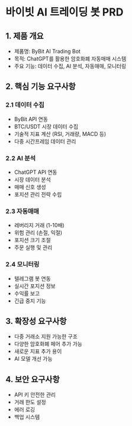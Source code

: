 # 바이빗 AI 트레이딩 봇 PRD

## 1. 제품 개요
- 제품명: ByBit AI Trading Bot
- 목적: ChatGPT를 활용한 암호화폐 자동매매 시스템
- 주요 기능: 데이터 수집, AI 분석, 자동매매, 모니터링

## 2. 핵심 기능 요구사항
### 2.1 데이터 수집
- ByBit API 연동
- BTC/USDT 시장 데이터 수집
- 기술적 지표 계산 (RSI, 거래량, MACD 등)
- 다중 시간프레임 데이터 관리

### 2.2 AI 분석
- ChatGPT API 연동
- 시장 데이터 분석
- 매매 신호 생성
- 포지션 관리 전략 수립

### 2.3 자동매매
- 레버리지 거래 (1-10배)
- 위험 관리 (손절, 익절)
- 포지션 크기 조절
- 주문 실행 및 관리

### 2.4 모니터링
- 텔레그램 봇 연동
- 실시간 포지션 정보
- 수익률 보고
- 긴급 중지 기능

## 3. 확장성 요구사항
- 다중 거래소 지원 가능한 구조
- 다양한 암호화폐 페어 추가 가능
- 새로운 지표 추가 용이
- AI 모델 개선 가능

## 4. 보안 요구사항
- API 키 안전한 관리
- 거래 한도 설정
- 에러 로깅
- 백업 시스템 